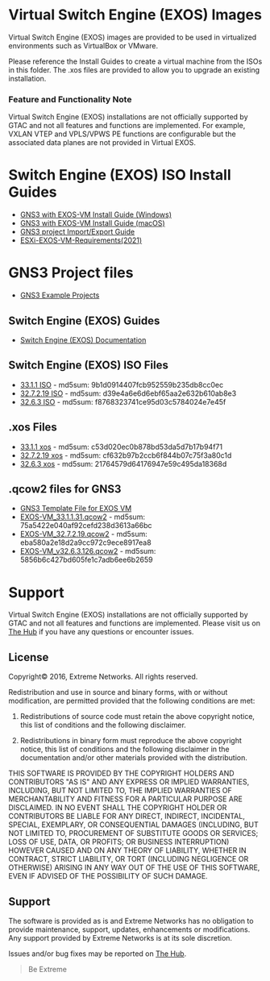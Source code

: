 # Virtual Switch Engine (EXOS) Images
Virtual Switch Engine (EXOS) images are provided to be used in virtualized environments such as VirtualBox or VMware.

Please reference the Install Guides to create a virtual machine from the ISOs in this folder.  The .xos files are provided to allow you to upgrade an existing installation.

### Feature and Functionality Note
Virtual Switch Engine (EXOS) installations are not officially supported by GTAC and not all features and functions are implemented. For example, VXLAN VTEP and VPLS/VPWS PE functions are configurable but the associated data planes are not provided in Virtual EXOS.

# Switch Engine (EXOS) ISO Install Guides
* [GNS3 with EXOS-VM Install Guide (Windows)](GNS3_EXOS-VM_Guide.md)
* [GNS3 with EXOS-VM Install Guide (macOS)](GNS3_EXOS-VM_Guide_macOS.md)
* [GNS3 project Import/Export Guide](gns3_projects/import_export_gns3.md)
* [ESXi-EXOS-VM-Requirements(2021)](ESXi-EXOS-VM-Requirements.md)


# GNS3 Project files

* [GNS3 Example Projects](gns3_projects/README.md)

## Switch Engine (EXOS) Guides
* [Switch Engine (EXOS) Documentation](https://supportdocs.extremenetworks.com/support/documentation/switch-engine-32-7-2/)



## Switch Engine (EXOS) ISO Files
* [33.1.1 ISO](https://akamai-ep.extremenetworks.com/Extreme_P/github-en/Virtual_EXOS/EXOS-VM_33.1.1.31.iso) - md5sum: 9b1d0914407fcb952559b235db8cc0ec
* [32.7.2.19 ISO](https://akamai-ep.extremenetworks.com/Extreme_P/github-en/Virtual_EXOS/EXOS-VM_32.7.2.19.iso) - md5sum: d39e4a6e6d6ebf65aa2e632b610ab8e3
* [32.6.3 ISO](https://akamai-ep.extremenetworks.com/Extreme_P/github-en/Virtual_EXOS/EXOS-VM_v32.6.3.126.iso) - md5sum: f8768323741ce95d03c5784024e7e45f



## .xos Files
* [33.1.1 xos](https://akamai-ep.extremenetworks.com/Extreme_P/github-en/Virtual_EXOS/EXOS-VM_33.1.1.31.xos) - md5sum: c53d020ec0b878bd53da5d7b17b94f71
* [32.7.2.19 xos](https://akamai-ep.extremenetworks.com/Extreme_P/github-en/Virtual_EXOS/EXOS-VM_32.7.2.19.xos) - md5sum: cf632b97b2ccb6f844b07c75f3a80c1d
* [32.6.3 xos](https://akamai-ep.extremenetworks.com/Extreme_P/github-en/Virtual_EXOS/EXOS-VM_v32.6.3.126.xos) - md5sum: 21764579d64176947e59c495da18368d


## .qcow2 files for GNS3
* [GNS3 Template File for EXOS VM](exosvm.gns3a?raw=true)
* [EXOS-VM_33.1.1.31.qcow2](https://akamai-ep.extremenetworks.com/Extreme_P/github-en/Virtual_EXOS/EXOS-VM_33.1.1.31.qcow2) - md5sum: 75a5422e040af92cefd238d3613a66bc
* [EXOS-VM_32.7.2.19.qcow2](https://akamai-ep.extremenetworks.com/Extreme_P/github-en/Virtual_EXOS/EXOS-VM_32.7.2.19.qcow2) - md5sum: eba580a2e18d2a9cc972c9ece8917ea8
* [EXOS-VM_v32.6.3.126.qcow2](https://akamai-ep.extremenetworks.com/Extreme_P/github-en/Virtual_EXOS/EXOS-VM_v32.6.3.126.qcow2) - md5sum: 5856b6c427bd605fe1c7adb6ee6b2659


# Support
Virtual Switch Engine (EXOS) installations are not officially supported by GTAC and not all features and functions are implemented.  Please visit us on [The Hub](https://community.extremenetworks.com/extreme) if you have any questions or encounter issues.

## License
Copyright© 2016, Extreme Networks.  All rights reserved.

Redistribution and use in source and binary forms, with or without modification,
are permitted provided that the following conditions are met:

1. Redistributions of source code must retain the above copyright notice, this
list of conditions and the following disclaimer.

2. Redistributions in binary form must reproduce the above copyright notice,
this list of conditions and the following disclaimer in the documentation
and/or other materials provided with the distribution.

THIS SOFTWARE IS PROVIDED BY THE COPYRIGHT HOLDERS AND CONTRIBUTORS "AS IS" AND
ANY EXPRESS OR IMPLIED WARRANTIES, INCLUDING, BUT NOT LIMITED TO, THE IMPLIED
WARRANTIES OF MERCHANTABILITY AND FITNESS FOR A PARTICULAR PURPOSE ARE
DISCLAIMED. IN NO EVENT SHALL THE COPYRIGHT HOLDER OR CONTRIBUTORS BE LIABLE
FOR ANY DIRECT, INDIRECT, INCIDENTAL, SPECIAL, EXEMPLARY, OR CONSEQUENTIAL
DAMAGES (INCLUDING, BUT NOT LIMITED TO, PROCUREMENT OF SUBSTITUTE GOODS OR
SERVICES; LOSS OF USE, DATA, OR PROFITS; OR BUSINESS INTERRUPTION) HOWEVER
CAUSED AND ON ANY THEORY OF LIABILITY, WHETHER IN CONTRACT, STRICT LIABILITY,
OR TORT (INCLUDING NEGLIGENCE OR OTHERWISE) ARISING IN ANY WAY OUT OF THE USE
OF THIS SOFTWARE, EVEN IF ADVISED OF THE POSSIBILITY OF SUCH DAMAGE.

## Support
The software is provided as is and Extreme Networks has no obligation to provide
maintenance, support, updates, enhancements or modifications.
Any support provided by Extreme Networks is at its sole discretion.

Issues and/or bug fixes may be reported on [The Hub](https://community.extremenetworks.com/extreme).

>Be Extreme
